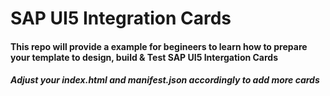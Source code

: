# SAP UI5 Integration Cards

#### This repo will provide a example for begineers to learn how to prepare your template to design, build & Test SAP UI5 Intergation Cards


##### Adjust your index.html and manifest.json accordingly to add more cards
